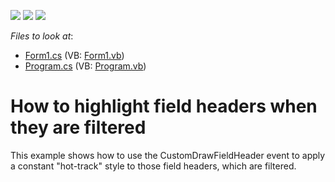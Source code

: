 <!-- default badges list -->
![](https://img.shields.io/endpoint?url=https://codecentral.devexpress.com/api/v1/VersionRange/128582078/13.1.4%2B)
[![](https://img.shields.io/badge/Open_in_DevExpress_Support_Center-FF7200?style=flat-square&logo=DevExpress&logoColor=white)](https://supportcenter.devexpress.com/ticket/details/E545)
[![](https://img.shields.io/badge/📖_How_to_use_DevExpress_Examples-e9f6fc?style=flat-square)](https://docs.devexpress.com/GeneralInformation/403183)
<!-- default badges end -->
<!-- default file list -->
*Files to look at*:

* [Form1.cs](./CS/HighlightFieldHeaderWhenFiltered/Form1.cs) (VB: [Form1.vb](./VB/HighlightFieldHeaderWhenFiltered/Form1.vb))
* [Program.cs](./CS/HighlightFieldHeaderWhenFiltered/Program.cs) (VB: [Program.vb](./VB/HighlightFieldHeaderWhenFiltered/Program.vb))
<!-- default file list end -->
# How to highlight field headers when they are filtered


<p>This example shows how to use the CustomDrawFieldHeader event to apply a constant "hot-track" style to those field headers, which are filtered.</p>

<br/>


